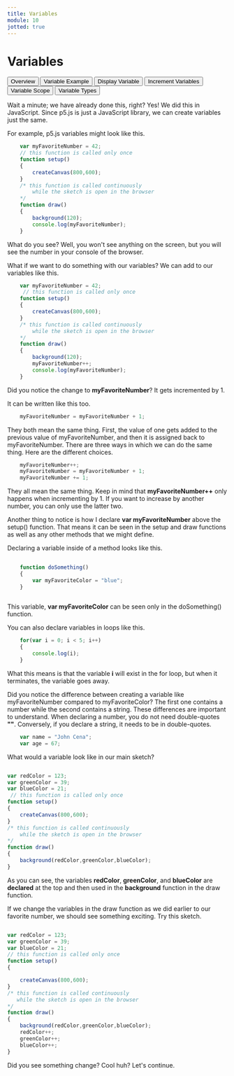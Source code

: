 ```yaml
---
title: Variables
module: 10
jotted: true
---
```


# Variables

<div class="tab">
    <button class="tablinks active" onclick="openTab(event, 'Overview')">Overview</button>
    <button class="tablinks" onclick="openTab(event, 'Example')">Variable Example</button>
    <button class="tablinks" onclick="openTab(event, 'Display')">Display Variable</button>
    <button class="tablinks" onclick="openTab(event, 'Increment')">Increment Variables</button>
    <button class="tablinks" onclick="openTab(event, 'Scope')">Variable Scope</button>
    <button class="tablinks" onclick="openTab(event, 'Type')">Variable Types</button>
</div>
<!-- Tab content -->
<div id="Overview" class="tabcontent" style="display:block">

<div class="tabhtml" markdown="1">

Wait a minute; we have already done this, right?  Yes! We did this in JavaScript.  Since p5.js is just a JavaScript library, we can create variables just the same.

</div>
</div>

<div id="Example" class="tabcontent">

<div class="tabhtml" markdown="1">
For example, p5.js variables might look like this.

```js
    var myFavoriteNumber = 42;
    // this function is called only once
    function setup()
    {
        createCanvas(800,600);
    }
    /* this function is called continuously
        while the sketch is open in the browser
    */
    function draw()
    {
        background(120);
        console.log(myFavoriteNumber);
    }
```

What do you see?  Well, you won't see anything on the screen, but you will see the number in your console of the browser.

</div>
</div>

<div id="Display" class="tabcontent">

<div class="tabhtml" markdown="1">

What if we want to do something with our variables?  We can add to our variables like this.

```js
    var myFavoriteNumber = 42;
     // this function is called only once
    function setup()
    {
        createCanvas(800,600);
    }
    /* this function is called continuously
        while the sketch is open in the browser
    */
    function draw()
    {
        background(120);
        myFavoriteNumber++;
        console.log(myFavoriteNumber);
    }
```

Did you notice the change to **myFavoriteNumber**?  It gets incremented by 1.  

</div>
</div>

<div id="Increment" class="tabcontent">

<div class="tabhtml" markdown="1">


It can be written like this too.

```js
    myFavoriteNumber = myFavoriteNumber + 1;
```

They both mean the same thing. First, the value of one gets added to the previous value of myFavoriteNumber, and then it is assigned back to myFavoriteNumber.  There are three ways in which we can do the same thing. Here are the different choices.

```js
    myFavoriteNumber++;
    myFavoriteNumber = myFavoriteNumber + 1;
    myFavoriteNumber += 1;
```

They all mean the same thing.  Keep in mind that **myFavoriteNumber++** only happens when incrementing by 1.  If you want to increase by another number, you can only use the latter two.

</div>
</div>

<div id="Scope" class="tabcontent">

<div class="tabhtml" markdown="1">

Another thing to notice is how I declare **var myFavoriteNumber** above the setup() function.  That means it can be seen in the setup and draw functions as well as any other methods that we might define.

Declaring a variable inside of a method looks like this.

```js
    
    function doSomething()
    {
        var myFavoriteColor = "blue";
    }
    
```

This variable, **var myFavoriteColor** can be seen only in the doSomething() function.

You can also declare variables in loops like this.

```js
    for(var i = 0; i < 5; i++)
    {
        console.log(i);
    }
```

What this means is that the variable **i** will exist in the for loop, but when it terminates, the variable goes away.

</div>
</div>

<div id="Type" class="tabcontent">

<div class="tabhtml" markdown="1">

Did you notice the difference between creating a variable like myFavoriteNumber compared to myFavoriteColor?  The first one contains a number while the second contains a string.  These differences are important to understand.  When declaring a number, you do not need double-quotes **""**. Conversely, if you declare a string, it needs to be in double-quotes.

```js
    var name = "John Cena";
    var age = 67;
```

What would a variable look like in our main sketch?

```js

var redColor = 123;
var greenColor = 39;
var blueColor = 21;
 // this function is called only once
function setup()
{
    createCanvas(800,600);
}
/* this function is called continuously
    while the sketch is open in the browser
*/
function draw()
{
    background(redColor,greenColor,blueColor);
}
```

As you can see, the variables **redColor**, **greenColor**, and **blueColor** are **declared** at the top and then used in the **background** function in the draw function.  

If we change the variables in the draw function as we did earlier to our favorite number, we should see something exciting.  Try this sketch.

```js

var redColor = 123;
var greenColor = 39;
var blueColor = 21;
// this function is called only once
function setup()
{

    createCanvas(800,600);
}
/* this function is called continuously
   while the sketch is open in the browser
*/
function draw()
{
    background(redColor,greenColor,blueColor);
    redColor++;
    greenColor++;
    blueColor++;
}
```

Did you see something change?  Cool huh?  Let's continue.

</div>
</div>